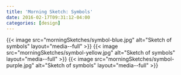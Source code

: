 ```yaml
---
title: 'Morning Sketch: Symbols'
date: 2016-02-17T09:31:12-04:00
categories: [design]
---
```


{{< image src="morningSketches/symbol-blue.jpg" alt="Sketch of symbols" layout="media--full" >}}
{{< image src="morningSketches/symbol-yellow.jpg" alt="Sketch of symbols" layout="media--full" >}}
{{< image src="morningSketches/symbol-purple.jpg" alt="Sketch of symbols" layout="media--full" >}}


